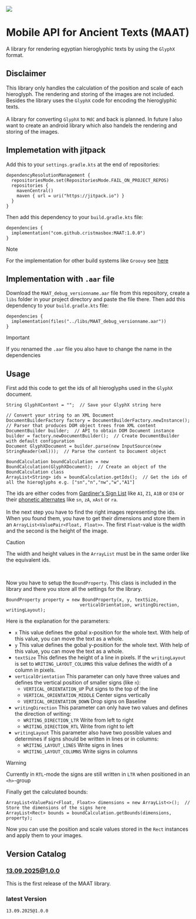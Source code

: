 [![](https://jitpack.io/v/cristmasbox/MAAT.svg)](https://jitpack.io/#cristmasbox/MAAT)
# Mobile API for Ancient Texts (MAAT)
A library for rendering egyptian hieroglyphic texts by using the `GlyphX` format.

## Disclaimer
This library only handles the calculation of the position and scale of each hieroglyph. The rendering and storing of the images are not included. Besides the library uses the `GlyphX` code for encoding the hieroglyphic texts.
<br/><br/>
A library for converting `GlyphX` to `MdC` and back is planned. In future I also want to create an android library which also handels the rendering and storing of the images.

## Implemetation with jitpack
Add this to your `settings.gradle.kts` at the end of repositories:
```
dependencyResolutionManagement {
  repositoriesMode.set(RepositoriesMode.FAIL_ON_PROJECT_REPOS)
  repositories {
    mavenCentral()
    maven { url = uri("https://jitpack.io") }
  }
}
```
Then add this dependency to your `build.gradle.kts` file:
```
dependencies {
  implementation("com.github.cristmasbox:MAAT:1.0.0")
}
```
> [!NOTE]
> For the implementation for other build systems like `Groovy` see [here](https://jitpack.io/#cristmasbox/MAAT/)

## Implementation with `.aar` file
Download the `MAAT_debug_versionname.aar` file from this repository, create a `libs` folder in your project directory and paste the file there. Then add this dependency to your `build.gradle.kts` file:
```
dependencies {
  implementation(files("../libs/MAAT_debug_versionname.aar"))
}
```

> [!IMPORTANT]
> If you renamed the `.aar` file you also have to change the name in the dependencies

## Usage
First add this code to get the ids of all hieroglyphs used in the `GlyphX` document.
```
String GlyphXContent = "";  // Save your GlyphX string here

// Convert your string to an XML Document
DocumentBuilderFactory factory = DocumentBuilderFactory.newInstance();  // Parser that produces DOM object trees from XML content
DocumentBuilder builder;  // API to obtain DOM Document instance
builder = factory.newDocumentBuilder();  // Create DocumentBuilder with default configuration
Document GlyphXDocument = builder.parse(new InputSource(new StringReader(xml)));  // Parse the content to Document object

BoundCalculation boundCalculation = new BoundCalculation(GlyphXDocument);  // Create an object of the BoundCalculation class
ArrayList<String> ids = boundCalculation.getIds();  // Get the ids of all the hieroglyphs e.g. ["sn","n","nw","w","A1"]
```
The ids are either codes from [Gardiner's Sign List](https://ancientegyptonline.co.uk/Gardiner-sign-list/) like `A1`, `Z1`, `A1B` or `O34` or their [phonetic alternates](http://71.174.62.16/image/WebGlyph/SmallCollection.pdf) like `sn`, `zA`, `xAst` or `ra`.<br/><br/>
In the next step you have to find the right images representing the ids. When you found them, you have to get their dimensions and store them in an `ArrayList<ValuePair<Float, Float>>`. The first `Float`-value is the width and the second is the height of the image.
> [!Caution]
> The width and height values in the `ArrayList` must be in the same order like the equivalent ids.

<br/>

Now you have to setup the `BoundProperty`. This class is included in the library and there you store all the settings for the library.
```
BoundProperty property = new BoundProperty(x, y, textSize,
                            verticalOrientation, writingDirection, writingLayout);
```
Here is the explanation for the parameters:

- `x` This value defines the gobal x-position for the whole text. With help of this value, you can move the text as a whole.
- `y` This value defines the gobal y-position for the whole text. With help of this value, you can move the text as a whole.
- `textSize` This defines the height of a line in pixels. If the `writingLayout` is set to `WRITING_LAYOUT_COLUMNS` this value defines the width of a column in pixels.
- `verticalOrientation` This parameter can only have three values and defines the vertical position of smaller signs (like `n`):
  - `VERTICAL_ORIENTATION_UP` Put signs to the top of the line
  - `VERTICAL_ORIENTATION_MIDDLE` Center signs vertically
  - `VERTICAL_ORIENTATION_DOWN` Drop signs on Baseline
- `writingDirection` This parameter can only have two values and defines the direction of writing:
  - `WRITING_DIRECTION_LTR` Write from left to right
  - `WRITING_DIRECTION_RTL` Write from right to left
- `writingLayout` This parameter also have two possible values and determines if signs should be written in lines or in columns:
  - `WRITING_LAYOUT_LINES` Write signs in lines
  - `WRITING_LAYOUT_COLUMNS` Write signs in columns

> [!WARNING]
> Currently in `RTL`-mode the signs are still written in `LTR` when positioned in an `<h>`-group

Finally get the calculated bounds:
```
ArrayList<ValuePair<Float, Float>> dimensions = new ArrayList<>();  // Store the dimensions of the signs here
ArrayList<Rect> bounds = boundCalculation.getBounds(dimensions, property);
```
Now you can use the position and scale values stored in the `Rect` instances and apply them to your images.

## Version Catalog
### 13.09.2025@1.0.0
This is the first release of the MAAT library.
### latest Version
`13.09.2025@1.0.0`
